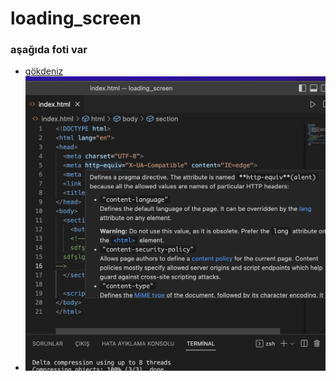 # loading_screen

### aşağıda foti var

- [gökdeniz](https://github.com/GokdenizCakir)
- ![foti](https://github.com/GokdenizCakir/loading_screen/blob/main/img/1.png)